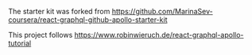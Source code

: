 The starter kit was forked from https://github.com/MarinaSev-coursera/react-graphql-github-apollo-starter-kit


This project follows https://www.robinwieruch.de/react-graphql-apollo-tutorial